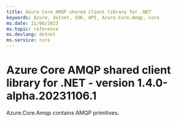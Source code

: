 ```yaml
---
title: Azure Core AMQP shared client library for .NET
keywords: Azure, dotnet, SDK, API, Azure.Core.Amqp, core
ms.date: 11/06/2023
ms.topic: reference
ms.devlang: dotnet
ms.service: core
---
```

# Azure Core AMQP shared client library for .NET - version 1.4.0-alpha.20231106.1 


Azure.Core.Amqp contains AMQP primitives. 

